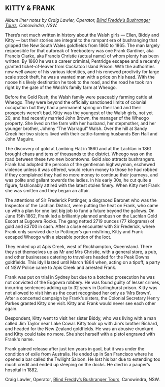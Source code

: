 ## KITTY & FRANK
*Album liner notes by Craig Lawler, Operator, [Blind Freddy’s Bushranger Tours](http://www.blindfreddytours.com), Canowindra, NSW.*

There’s not much written in history about the Walsh girls — Ellen, Biddy and Kitty — but their
stories are integral to the rampant era of bushranging that gripped the New South Wales
goldfields from 1860 to 1865. The man largely responsible for that outbreak of freebootery was one Frank Gardiner, aka Francis Clarke, aka Francis Christie (actual name) of whom plenty has been written. By 1860 he was a career criminal, Pentridge escapee and a recently granted
ticket-of-leaver from Cockatoo Island Prison. With the authorities now well aware of his various identities, and his renewed proclivity for large scale stock theft, he was a wanted man with a price on his head. With the noose his likely destination he took to the road, and the road he took ran right by the gate of the Walsh’s family farm at Wheogo.

Before the Gold Rush, the Walsh family were peaceably farming cattle at Wheogo. They were
beyond the officially sanctioned limits of colonial occupation but they had a permanent spring on their land and their prospects weren’t bad. Kitty was the youngest of the Walsh girls, not yet 20, and had recently married John Brown, the manager of the Wheogo property. She lived on the farm with her husband, her stepmother, and her younger brother, Johnny “The Warragul” Walsh. Over the hill at Sandy Creek her two sisters lived with their cattle-farming husbands Ben Hall and John Maguire.

The discovery of gold at Lambing Flat in 1860 and at the Lachlan in 1861 brought chaos and
tens of thousands to the district. Wheogo was on the road between these two new boomtowns. Gold also attracts bushrangers. Frank had adopted the persona of the gentleman highwayman, eschewed violence unless it was offered, would return money to those he had robbed if they complained they had no more money to continue their journeys, and was polite and gallant towards the ladies. In his early 30s, he cut quite a figure, fashionably attired with the latest stolen finery. When Kitty met Frank she was smitten and they began an affair.

The attentions of Sir Frederick Pottinger, a disgraced Baronet who was the Inspector of the
Lachlan District, were putting the heat on Frank, who came up with a plan for one last big job to fund a future beyond the gallows. On June 15th 1862, Frank led a brilliantly planned ambush on the Lachlan Gold Escort at Eugowra Rocks. The gang netted 2719 ounces (77 kilograms) of
gold and £3700 in cash. After a close encounter with Sir Frederick, where Frank only survived
due to Pottinger’s gun misfiring, Kitty and Frank escaped Wheogo with a sizeable portion of the loot.

They ended up at Apis Creek, west of Rockhampton, Queensland. There they set themselves
up as Mr and Mrs Christie, with a general store, a pub, and other businesses catering to
travellers headed for the Peak Downs goldfields. This idyll lasted until March 1864 when, acting on a tipoff, a party of NSW Police came to Apis Creek and arrested Frank.

Frank was put on trial in Sydney but due to a botched prosecution he was not convicted of the
Eugowra robbery. He was found guilty of lesser crimes, incurring sentences adding up to 32
years in Darlinghurst prison. Kitty was not allowed to visit him as the court recognised her only
as ‘Mrs Brown’. After a concerted campaign by Frank’s sisters, the Colonial Secretary Henry
Parkes granted Kitty one visit. Kitty and Frank would never see each other again.

Despondent, Kitty went to visit her sister Biddy, who was living with a man called Jim Taylor
near Lake Cowal. Kitty took up with Jim’s brother Richard, and headed for the New Zealand
goldfields. He was an abusive drunkard and Kitty could take no more. She shot herself with a
pistol engraved with Frank's name.

Frank gained release after just ten years in gaol, but it was under the condition of exile from
Australia. He ended up in San Francisco where he opened a bar called the Twilight Saloon. He
lost his bar due to extending too much credit and ended up sleeping on the docks. He died in a pauper’s hospital in 1882.

Craig Lawler, Operator, [Blind Freddy’s Bushranger Tours](http://www.blindfreddytours.com), Canowindra, NSW. 
